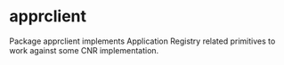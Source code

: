 # apprclient
Package apprclient implements Application Registry related primitives to work against some CNR implementation.
